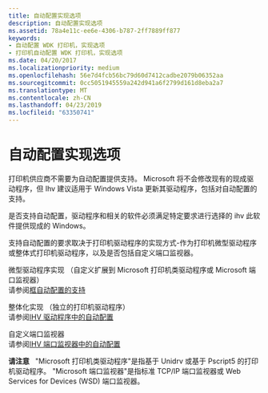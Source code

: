 ```yaml
---
title: 自动配置实现选项
description: 自动配置实现选项
ms.assetid: 78a4e11c-ee6e-4306-b787-2ff7889ff877
keywords:
- 自动配置 WDK 打印机，实现选项
- 打印机自动配置 WDK 打印机，实现选项
ms.date: 04/20/2017
ms.localizationpriority: medium
ms.openlocfilehash: 56e7d4fcb56bc79d60d7412cadbe2079b06352aa
ms.sourcegitcommit: 0cc5051945559a242d941a6f2799d161d8eba2a7
ms.translationtype: MT
ms.contentlocale: zh-CN
ms.lasthandoff: 04/23/2019
ms.locfileid: "63350741"
---
```

# <a name="autoconfiguration-implementation-options"></a>自动配置实现选项


打印机供应商不需要为自动配置提供支持。 Microsoft 将不会修改现有的现成驱动程序，但 Ihv 建议适用于 Windows Vista 更新其驱动程序，包括对自动配置的支持。

是否支持自动配置，驱动程序和相关的软件必须满足特定要求进行选择的 ihv 此软件提供现成的 Windows。

支持自动配置的要求取决于打印机驱动程序的实现方式-作为打印机微型驱动程序或整体式打印机驱动程序，以及是否包括自定义端口监视器。

<a href="" id="minidriver-implementation--custom-extensions-to-a-microsoft-printer-class-driver-or-a-microsoft-port-monitor-"></a>微型驱动程序实现 （自定义扩展到 Microsoft 打印机类驱动程序或 Microsoft 端口监视器）  
请参阅[框自动配置的支持](in-box-support-for-autoconfiguration.md)

<a href="" id="monolithic-implementation--standalone-printer-driver-"></a>整体化实现 （独立的打印机驱动程序）  
请参阅[IHV 驱动程序中的自动配置](autoconfiguration-in-an-ihv-driver.md)

<a href="" id="custom-port-monitor"></a>自定义端口监视器  
请参阅[IHV 端口监视器中的自动配置](autoconfiguration-in-an-ihv-port-monitor.md)

**请注意**   "Microsoft 打印机类驱动程序"是指基于 Unidrv 或基于 Pscript5 的打印机驱动程序。 "Microsoft 端口监视器"是指标准 TCP/IP 端口监视器或 Web Services for Devices (WSD) 端口监视器。

 

 

 




